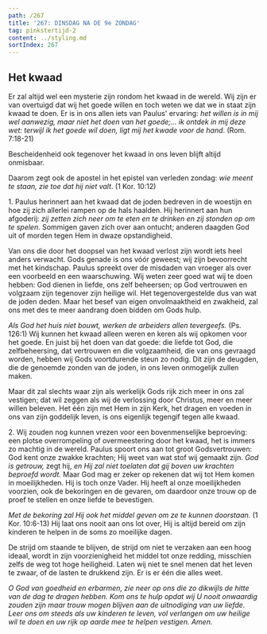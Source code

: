 ```yaml
---
path: /267
title: '267: DINSDAG NA DE 9e ZONDAG'
tag: pinkstertijd-2
content: ../styling.md
sortIndex: 267
---
```


## Het kwaad

Er zal altijd wel een mysterie zijn rondom het kwaad in de wereld. Wij zijn er van overtuigd dat wij het goede willen en toch weten we dat we in staat zijn kwaad te doen. Er is in ons allen iets van Paulus' ervaring: _het willen is in mij wel aanwezig, maar niet het doen van het goede;... ik ontdek in mij deze wet: terwijl ik het goede wil doen, ligt mij het kwade voor de hand_. (Rom. 7:18-21)

Bescheidenheid ook tegenover het kwaad in ons leven blijft altijd onmisbaar.

Daarom zegt ook de apostel in het epistel van verleden zondag: _wie meent te staan, zie toe dat hij niet valt_. (1 Kor. 10:12)

1\. Paulus herinnert aan het kwaad dat de joden bedreven in de woestijn en hoe zij zich allerlei rampen op de hals haalden. Hij herinnert aan hun afgoderij: _zij zetten zich neer om te eten en te drinken en zij stonden op om te spelen_. Sommigen gaven zich over aan ontucht; anderen daagden God uit of morden tegen Hem in dwaze opstandigheid.

Van ons die door het doopsel van het kwaad verlost zijn wordt iets heel anders verwacht. Gods genade is ons vóór geweest; wij zijn bevoorrecht met het kindschap. Paulus spreekt over de misdaden van vroeger als over een voorbeeld en een waarschuwing. Wij weten zeer goed wat wij te doen hebben: God dienen in liefde, ons zelf beheersen; op God vertrouwen en volgzaam zijn tegenover zijn heilige wil. Het tegenovergestelde dus van wat de joden deden. Maar het besef van eigen onvolmaaktheid en zwakheid, zal ons met des te meer aandrang doen bidden om Gods hulp.

_Als God het huis niet bouwt, werken de arbeiders allen tevergeefs._ (Ps. 126:1) Wij kunnen het kwaad alleen weren en keren als wij opkomen voor het goede. En juist bij het doen van dat goede: die liefde tot God, die zelfbeheersing, dat vertrouwen en die volgzaamheid, die van ons gevraagd worden, hebben wij Gods voortdurende steun zo nodig. Dit zijn de deugden, die de genoemde zonden van de joden, in ons leven onmogelijk zullen maken.

Maar dit zal slechts waar zijn als werkelijk Gods rijk zich meer in ons zal vestigen; dat wil zeggen als wij de verlossing door Christus, meer en meer willen beleven. Het één zijn met Hem in zijn Kerk, het dragen en voeden in ons van zijn goddelijk leven, is ons eigenlijk tegengif tegen alle kwaad.

2\. Wij zouden nog kunnen vrezen voor een bovenmenselijke beproeving: een plotse overrompeling of overmeestering door het kwaad, het is immers zo machtig in de wereld. Paulus spoort ons aan tot groot Godsvertrouwen: God kent onze zwakke krachten; Hij weet van wat stof wij gemaakt zijn. _God is getrouw,_ zegt hij, _en Hij zal niet toelaten dat gij boven uw krachten beproefd wordt._ Maar God mag er zeker op rekenen dat wij tot Hem komen in moeilijkheden. Hij is toch onze Vader. Hij heeft al onze moeilijkheden voorzien, ook de bekoringen en de gevaren, om daardoor onze trouw op de proef te stellen en onze liefde te bevestigen.

_Met de bekoring zal Hij ook het middel geven om ze te kunnen doorstaan._ (1 Kor. 10:6-13) Hij laat ons nooit aan ons lot over, Hij is altijd bereid om zijn kinderen te helpen in de soms zo moeilijke dagen.

De strijd om staande te blijven, de strijd om niet te verzaken aan een hoog ideaal, wordt in zijn voorzienigheid het middel tot onze redding, misschien zelfs de weg tot hoge heiligheid. Laten wij niet te snel menen dat het leven te zwaar, of de lasten te drukkend zijn. Er is er één die alles weet.

_O God van goedheid en erbarmen, zie neer op ons die zo dikwijls de hitte van de dag te dragen hebben. Kom ons te hulp opdat wij U nooit onwaardig zouden zijn maar trouw mogen blijven aan de uitnodiging van uw liefde. Leer ons om steeds als uw kinderen te leven, vol verlangen om uw heilige wil te doen en uw rijk op aarde mee te helpen vestigen. Amen._
